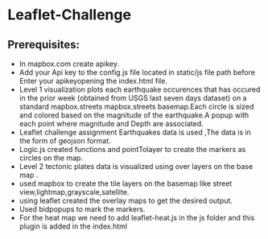# Leaflet-Challenge

## Prerequisites: 

* In mapbox.com create apikey.
*  Add your Api key to the config.js file located in static/js file path before Enter your apikeyopening the index.html file.
* Level 1 visualization plots each earthquake occurences that has occured in the prior week (obtained from USGS last seven days dataset) on a standard mapbox.streets mapbox.streets basemap.Each circle is sized and colored based on the magnitude of the earthquake.A popup with each point where magnitude and Depth are associated.
* Leaflet challenge assignment  Earthquakes data is used ,The data is in the form of geojson format.
* Logic.js created functions and pointTolayer to create the markers as circles on the map.
* Level 2  tectonic plates data is visualized using over layers on the base map .
* used mapbox to create the tile layers on the basemap like street view,lightmap,grayscale,satellite.
* using leaflet created the overlay maps to get the desired output.
* Used bidpopups to mark the markers.
* For the heat map we need to add leaflet-heat.js in the js folder and  this plugin is added in the index.html

